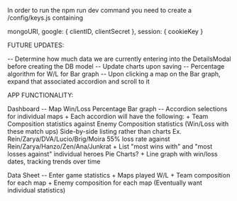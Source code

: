 In order to run the npm run dev command you need to create a /config/keys.js containing 

  mongoURI,
  google: {
     clientID,
     clientSecret
  },
  session: {
     cookieKey
  }

FUTURE UPDATES:

  -- Determine how much data we are currently entering into the DetailsModal before creating the DB model
  -- Update charts upon saving
  -- Percentage algorithm for W/L for Bar graph
  -- Upon clicking a map on the Bar graph, expand that associated accordion and scroll to it

APP FUNCTIONALITY:

  Dashboard
  -- Map Win/Loss Percentage 
      Bar graph
  -- Accordion selections for individual maps
    + Each accordion will have the following:
    + Team Composition statistics against Enemy Composition statistics (Win/Loss with these match ups)
      Side-by-side listing rather than charts
      Ex. Rein/Zarya/DVA/Lucio/Brig/Moira 55% loss rate against Rein/Zarya/Hanzo/Zen/Ana/Junkrat
    + List "most wins with" and "most losses against" individual heroes 
      Pie Charts?
    + Line graph with win/loss dates, tracking trends over time

  Data Sheet
  -- Enter game statistics
      + Maps played W/L
      + Team composition for each map
      + Enemy composition for each map
      (Eventually want individual statistics)
